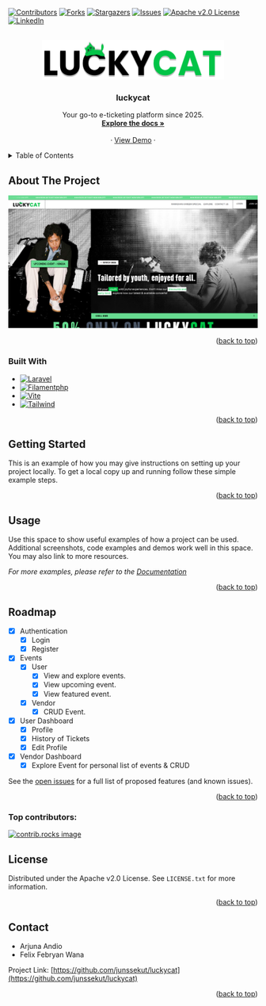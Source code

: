 <a id="readme-top"></a>

[![Contributors][contributors-shield]][contributors-url]
[![Forks][forks-shield]][forks-url]
[![Stargazers][stars-shield]][stars-url]
[![Issues][issues-shield]][issues-url]
[![Apache v2.0 License][license-shield]][license-url]
[![LinkedIn][linkedin-shield]][linkedin-url]

<br />
<div align="center">
  <a href="https://github.com/junssekut/luckycat">
    <img src="public/assets/images/luckycat-logo.png" alt="Logo" width="368" height="80">
  </a>

<h3 align="center">luckycat</h3>

  <p align="center">
    Your go-to e-ticketing platform since 2025.
    <br />
    <a href="https://github.com/junssekut/luckycat"><strong>Explore the docs »</strong></a>
    <br />
    <br />
    &middot;
    <a href="https://luckycat.cloud">View Demo</a>
    &middot;
  </p>
</div>

<details>
  <summary>Table of Contents</summary>
  <ol>
    <li>
      <a href="#about-the-project">About The Project</a>
      <ul>
        <li><a href="#built-with">Built With</a></li>
      </ul>
    </li>
    <li>
      <a href="#getting-started">Getting Started</a>
      <ul>
        <li><a href="#prerequisites">Prerequisites</a></li>
        <li><a href="#installation">Installation</a></li>
      </ul>
    </li>
    <li><a href="#usage">Usage</a></li>
    <li><a href="#roadmap">Roadmap</a></li>
    <li><a href="#contributing">Contributing</a></li>
    <li><a href="#license">License</a></li>
    <li><a href="#contact">Contact</a></li>
    <li><a href="#acknowledgments">Acknowledgments</a></li>
  </ol>
</details>

## About The Project

[![Product Name Screen Shot][product-screenshot]](https://luckycatc.cloud)

<p align="right">(<a href="#readme-top">back to top</a>)</p>

### Built With

* [![Laravel][Laravel.com]][Laravel-url]
* [![Filamentphp][Filamentphp.com]][Filamentphp-url]
* [![Vite][vite.dev]][Vite-url]
* [![Tailwind][Tailwindcss.com]][Tailwind-url]

<p align="right">(<a href="#readme-top">back to top</a>)</p>

## Getting Started

This is an example of how you may give instructions on setting up your project locally.
To get a local copy up and running follow these simple example steps.

<p align="right">(<a href="#readme-top">back to top</a>)</p>

## Usage

Use this space to show useful examples of how a project can be used. Additional screenshots, code examples and demos work well in this space. You may also link to more resources.

_For more examples, please refer to the [Documentation](https://github.com/junssekut/luckycat/blob/main/DOCUMENTATION.md)_

<p align="right">(<a href="#readme-top">back to top</a>)</p>

## Roadmap

- [x] Authentication
  - [x] Login
  - [x] Register
- [x] Events
  - [x] User
    - [x] View and explore events.
    - [x] View upcoming event.
    - [x] View featured event.
  - [x] Vendor
    - [x] CRUD Event.
- [x] User Dashboard
  - [x] Profile
  - [x] History of Tickets
  - [x] Edit Profile
- [x] Vendor Dashboard
  - [x] Explore Event for personal list of events & CRUD

See the [open issues](https://github.com/junssekut/luckycat/issues) for a full list of proposed features (and known issues).

<p align="right">(<a href="#readme-top">back to top</a>)</p>

### Top contributors:

<a href="https://github.com/junssekut/luckycat/graphs/contributors">
  <img src="https://contrib.rocks/image?repo=junssekut/luckycat" alt="contrib.rocks image" />
</a>

## License

Distributed under the Apache v2.0 License. See `LICENSE.txt` for more information.

<p align="right">(<a href="#readme-top">back to top</a>)</p>

## Contact

- Arjuna Andio
- Felix Febryan Wana

Project Link: [https://github.com/junssekut/luckycat](https://github.com/junssekut/luckycat)

<p align="right">(<a href="#readme-top">back to top</a>)</p>

<!-- https://www.markdownguide.org/basic-syntax/#reference-style-links -->
[contributors-shield]: https://img.shields.io/github/contributors/junssekut/luckycat.svg?style=for-the-badge
[contributors-url]: https://github.com/junssekut/luckycat/graphs/contributors
[forks-shield]: https://img.shields.io/github/forks/junssekut/luckycat.svg?style=for-the-badge
[forks-url]: https://github.com/junssekut/luckycat/network/members
[stars-shield]: https://img.shields.io/github/stars/junssekut/luckycat.svg?style=for-the-badge
[stars-url]: https://github.com/junssekut/luckycat/stargazers
[issues-shield]: https://img.shields.io/github/issues/junssekut/luckycat.svg?style=for-the-badge
[issues-url]: https://github.com/junssekut/luckycat/issues
[license-shield]: https://img.shields.io/github/license/junssekut/luckycat.svg?style=for-the-badge
[license-url]: https://github.com/junssekut/luckycat/blob/master/LICENSE.txt
[linkedin-shield]: https://img.shields.io/badge/-LinkedIn-black.svg?style=for-the-badge&logo=linkedin&colorB=555
[linkedin-url]: https://linkedin.com/in/arjuna-andio-08b958297
[product-screenshot]: public/assets/images/demo.png
[Laravel.com]: https://img.shields.io/badge/Laravel-FF2D20?style=for-the-badge&logo=laravel&logoColor=white
[Laravel-url]: https://laravel.com
[Filamentphp.com]: https://img.shields.io/static/v1?style=for-the-badge&message=Filament&color=222222&logo=Filament&logoColor=FDAE4B&label=
[Filamentphp-url]: https://filamentphp.com
[Vite.dev]: https://img.shields.io/badge/Vite-646CFF?style=for-the-badge&logo=Vite&logoColor=white
[Vite-url]: https://vite.dev
[Tailwindcss.com]: https://img.shields.io/badge/Tailwind_CSS-grey?style=for-the-badge&logo=tailwind-css&logoColor=38B2AC
[Tailwind-url]: https://tailwindcss.com